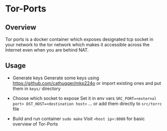 Tor-Ports
=========

Overview
--------

Tor ports is a docker container which exposes designated tcp socket in your network
to the tor network which makes it accessible across the Internet even when
you are behind NAT.

Usage
-----

* Generate keys
Generate some keys using <https://github.com/cathugger/mkp224o> or import
existing ones and put them in `keys/` directory

* Choose which socket to expose
Set it in env vars
`SRC_PORT=<external port>
DST_HOST=<destination host>`
... or add them directly to `src/torrc` file

* Build and run container
`sudo make`
Visit `<host ip>:8080` for basic overview of Tor-Ports
